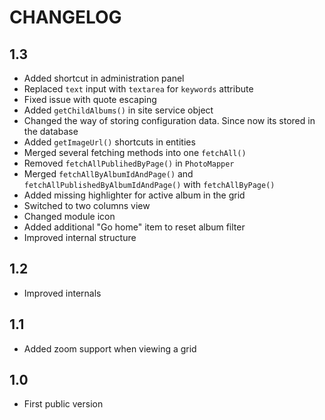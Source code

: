 CHANGELOG
=========

1.3
---

 * Added shortcut in administration panel
 * Replaced `text` input with `textarea` for `keywords` attribute
 * Fixed issue with quote escaping
 * Added `getChildAlbums()` in site service object
 * Changed the way of storing configuration data. Since now its stored in the database
 * Added `getImageUrl()` shortcuts in entities
 * Merged several fetching methods into one `fetchAll()`
 * Removed `fetchAllPublihedByPage()` in `PhotoMapper`
 * Merged `fetchAllByAlbumIdAndPage()` and `fetchAllPublishedByAlbumIdAndPage()` with `fetchAllByPage()`
 * Added missing highlighter for active album in the grid
 * Switched to two columns view
 * Changed module icon
 * Added additional "Go home" item to reset album filter
 * Improved internal structure

1.2
---

 * Improved internals

1.1
---

 * Added zoom support when viewing a grid

1.0
---

 * First public version
